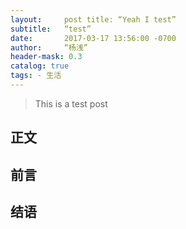 ```yaml
---
layout:     post title: “Yeah I test” 
subtitle:   “test” 
date:       2017-03-17 13:56:00 -0700 
author:     “杨浅” 
header-mask: 0.3 
catalog: true 
tags: - 生活 
---
```


> This is a test post
## 正文

## 前言

## 结语
